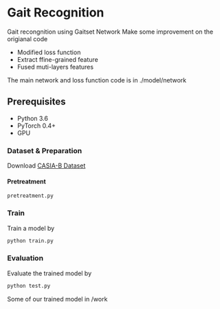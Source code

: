 # Gait Recognition
Gait recongnition using Gaitset Network
Make some improvement on the origianal code
- Modified loss function
- Extract ffine-grained feature
- Fused muti-layers features

The main network and loss function code is in ./model/network

## Prerequisites
- Python 3.6
- PyTorch 0.4+
- GPU

### Dataset & Preparation
Download [CASIA-B Dataset](http://www.cbsr.ia.ac.cn/english/Gait%20Databases.asp)

#### Pretreatment
```pretreatment.py```

### Train
Train a model by
```bash
python train.py
```
### Evaluation
Evaluate the trained model by
```bash
python test.py
```
Some of our trained model in /work
